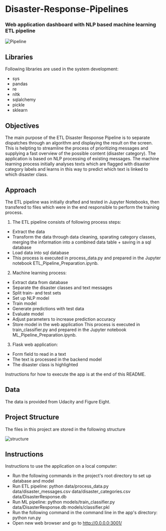# Disaster-Response-Pipelines
### Web application dashboard with NLP based machine learning ETL pipeline

![Pipeline](https://files.realpython.com/media/Use-Sentiment-Analysis-With-Python-to-Classify-Reviews_Watermarked.e73ba441d870.jpg)

## Libraries
Following libraries are used in the system development:

- sys
- pandas
- re
- nltk
- sqlalchemy
- pickle
- sklearn

## Objectives
The main purpose of the ETL Disaster Response Pipeline is to separate dispatches through an algorithm and displaying the result on the screen. This is helpting to streamline the process of prioritizing messages and supplying a fast overview of the possible content (disaster category).  The application is based on NLP processing of existing messages. The machine learning process initially analyses texts which are flagged with disaster category labels and learns in this way to predict which text is linked to which disaster class.

## Approach

The ETL pipeline was initially drafted and tested in Jupyter Notebooks, then transfered to files which were in the end responsible to perform the training process.

1) The ETL pipeline consists of following process steps:

- Extract the data 
- Transform the data through data cleaning, sparating category classes, merging the information into a combined data table + saving in a sql database
- Load data into sql database 
- This process is executed in process_data.py and prepared in the Jupyter notebook ETL_Pipeline_Preparation.ipynb.

2) Machine learning process:

- Extract data from database
- Separate the disaster classes and text messages
- Split train- and test sets
- Set up NLP model
- Train model 
- Generate predictions with test data
- Evaluate model
- Adjust parameters to increase prediction accuracy
- Store model in the web application
This process is executed in train_classifier.py and prepared in the Jupyter notebook ML_Pipeline_Preparation.ipynb.

3) Flask web application:

- Form field to read in a text 
- The text is processed in the backend model
- The disaster class is highlighted 

Instructions for how to execute the app is at the end of this README.

## Data
The data is provided from Udacity and Figure Eight.

## Project Structure
The files in this project are stored in the following structure

![structure](struct.png)

## Instructions
Instructions to use the application on a local computer:

- Run the following commands in the project's root directory to set up database and model
- Run ETL pipeline: python data/process_data.py data/disaster_messages.csv data/disaster_categories.csv data/DisasterResponse.db
- Run ML pipeline: python models/train_classifier.py data/DisasterResponse.db models/classifier.pkl
- Run the following command in the command line in the app's directory: python run.py
- Open new web browser and go to http://0.0.0.0:3001/
